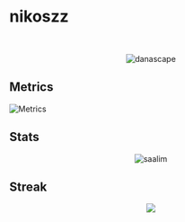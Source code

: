 # nikoszz

<br>

<p align="center"><img src="https://komarev.com/ghpvc/?username=danascape&style=flat-square" alt="danascape" /><br></p>

## Metrics
![Metrics](https://github.com/NikosProGamer/nikoszz/master/github-metrics.svg)  

## Stats
<p align="center"><img src="https://github-readme-stats.vercel.app/api?username=NikosProGamer&show_icons=true&count_private=true&theme=dark" alt="saalim" /></p>

## Streak
<p align="center"><img src="https://github-readme-streak-stats.herokuapp.com/?user=NikosProGamer&theme=dark"/></p>

<br>
